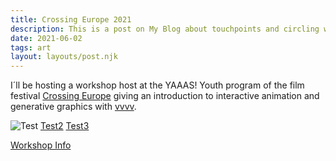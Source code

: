 ```yaml
---
title: Crossing Europe 2021
description: This is a post on My Blog about touchpoints and circling wagons.
date: 2021-06-02
tags: art
layout: layouts/post.njk
---
```


I´ll be hosting a workshop host at the YAAAS! Youth program of the film festival [Crossing Europe](https://www.crossingeurope.at/) giving an introduction to interactive animation and generative graphics with [vvvv](https://visualprogramming.net/).


![Test](posts/1614844076108.gif "Optional title")
[Test2](posts/1614844076120.gif "Optional title")
[Test3](posts/1614844076123.gif "Optional title")

[Workshop Info](https://www.crossingeurope.at/programm/yaaas_jugendschiene/yaaas_workshoprally)
